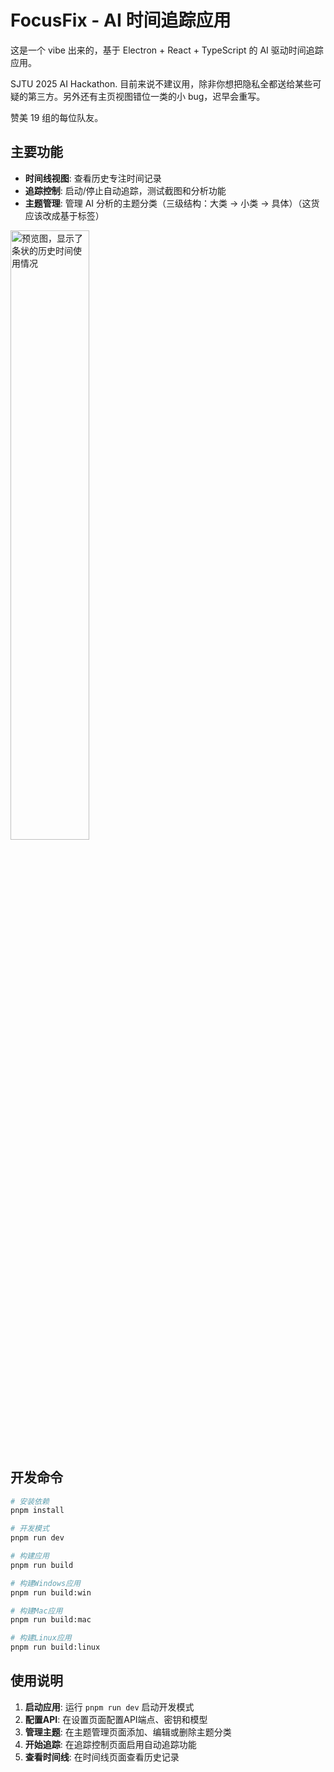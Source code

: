 # FocusFix - AI 时间追踪应用

这是一个 vibe 出来的，基于 Electron + React + TypeScript 的 AI 驱动时间追踪应用。

SJTU 2025 AI Hackathon. 目前来说不建议用，除非你想把隐私全都送给某些可疑的第三方。另外还有主页视图错位一类的小 bug，迟早会重写。

赞美 19 组的每位队友。

## 主要功能

- **时间线视图**: 查看历史专注时间记录
- **追踪控制**: 启动/停止自动追踪，测试截图和分析功能
- **主题管理**: 管理 AI 分析的主题分类（三级结构：大类 → 小类 → 具体）（这货应该改成基于标签）

<img alt="预览图，显示了条状的历史时间使用情况" width="50%" src="https://github.com/user-attachments/assets/de711961-ec5f-497a-a73a-07c7da17a2d4" />

## 开发命令

```bash
# 安装依赖
pnpm install

# 开发模式
pnpm run dev

# 构建应用
pnpm run build

# 构建Windows应用
pnpm run build:win

# 构建Mac应用
pnpm run build:mac

# 构建Linux应用
pnpm run build:linux
```

## 使用说明

1. **启动应用**: 运行 `pnpm run dev` 启动开发模式
2. **配置API**: 在设置页面配置API端点、密钥和模型
3. **管理主题**: 在主题管理页面添加、编辑或删除主题分类
4. **开始追踪**: 在追踪控制页面启用自动追踪功能
5. **查看时间线**: 在时间线页面查看历史记录
